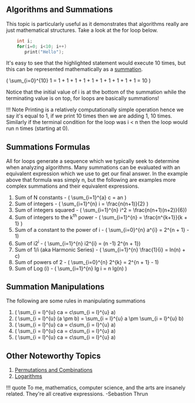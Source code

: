 ## Algorithms and Summations
This topic is particularly useful as it demonstrates that algorithms really are just mathematical structures.
Take a look at the for loop below.

```c hl_lines="3" linenums="1"
    int i;
    for(i=0; i<10; i++)
       print("Hello");
```

It's easy to see that the highlighted statement would execute 10 times, but this can be represented mathematically as a [summation](https://en.wikipedia.org/wiki/Summation).

\( \sum_{i=0}^{10} 1 = 1 + 1 + 1 + 1 + 1 + 1 + 1 + 1 + 1 + 1 = 10 \)

Notice that the initial value of i is at the bottom of the summation while the terminating value is on top, for loops are basically summations!

!!! Note
    Printing is a relatively computationally simple operation hence we say it's equal to 1, if we print 10 times then we are adding 1, 10 times.
    Similarly if the terminal condition for the loop was i < n then the loop would run n times (starting at 0).


## Summations Formulas
All for loops generate a sequence which we typically seek to determine when analyzing algorithms. Many summations can be evaluated with an equivalent expression which we use to get our final answer.
In the example above that formula was simply n, but the following are examples more complex summations and their equivalent expressions.

1. Sum of N constants - \( \sum_{i=1}^{a} c = an \)
2. Sum of integers - \( \sum_{i=1}^{n} i = \frac{n(n+1)}{2} \)
3. Sum of integers squared - \( \sum_{i=1}^{n} i^2 = \frac{n(n+1)(n+2)}{6}\)
4. Sum of integers to the k<sup>th</sup> power - \( \sum_{i=1}^{n} = \frac{n^{k+1}}{k + 1} \)
5. Sum of a constant to the power of i - \( \sum_{i=0}^{n} a^{i} = 2^{n + 1} - 1\)
6. Sum of i2<sup>i</sup> - \( \sum_{i=1}^{n} i2^{i} = (n -1) 2^{n + 1}\)
7. Sum of 1/i (aka Harmonic Series) - \( \sum_{i=1}^{n} \frac{1}{i} = ln(n) + c\)
8. Sum of powers of 2 - \( \sum_{i=0}^{n} 2^{k} =  2^{n + 1}  - 1\)
9. Sum of Log (i)  - \( \sum_{i=1}^{n} lg i = n lg(n) \)




## Summation Manipulations
The following are some rules in manipulating summations

1. \( \sum_{i = l}^{u} ca = c\sum_{i = l}^{u} a\)
2. \( \sum_{i = l}^{u} (a \pm b)  = \sum_{i = l}^{u} a \pm \sum_{i = l}^{u} b\)
3. \( \sum_{i = l}^{u} ca = c\sum_{i = l}^{u} a\)
4. \( \sum_{i = l}^{u} ca = c\sum_{i = l}^{u} a\)
5. \( \sum_{i = l}^{u} ca = c\sum_{i = l}^{u} a\)

## Other Noteworthy Topics

1. [Permutations and Combinations](https://www.mathsisfun.com/combinatorics/combinations-permutations.html)
2. [Logarithms](http://www.mathsisfun.com/algebra/exponents-logarithms.html)

!!! quote
    To me, mathematics, computer science, and the arts are insanely related. They're all creative expressions.
    -Sebastion Thrun